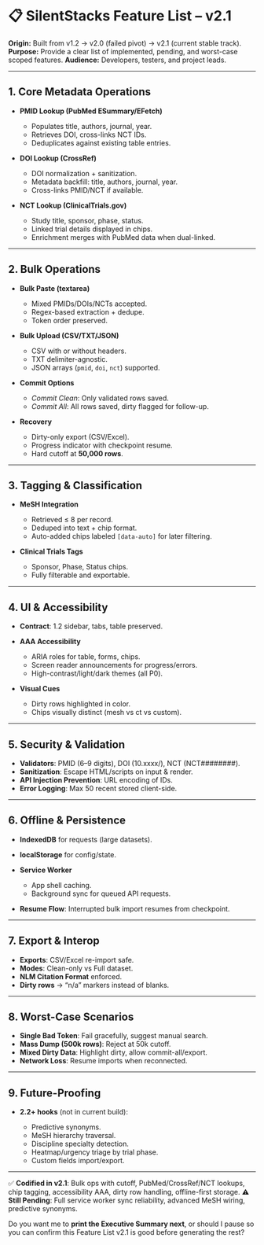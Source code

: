 # 📋 SilentStacks Feature List – v2.1

**Origin:** Built from v1.2 → v2.0 (failed pivot) → v2.1 (current stable track).
**Purpose:** Provide a clear list of implemented, pending, and worst-case scoped features.
**Audience:** Developers, testers, and project leads.

---

## 1. Core Metadata Operations

* **PMID Lookup (PubMed ESummary/EFetch)**

  * Populates title, authors, journal, year.
  * Retrieves DOI, cross-links NCT IDs.
  * Deduplicates against existing table entries.

* **DOI Lookup (CrossRef)**

  * DOI normalization + sanitization.
  * Metadata backfill: title, authors, journal, year.
  * Cross-links PMID/NCT if available.

* **NCT Lookup (ClinicalTrials.gov)**

  * Study title, sponsor, phase, status.
  * Linked trial details displayed in chips.
  * Enrichment merges with PubMed data when dual-linked.

---

## 2. Bulk Operations

* **Bulk Paste (textarea)**

  * Mixed PMIDs/DOIs/NCTs accepted.
  * Regex-based extraction + dedupe.
  * Token order preserved.

* **Bulk Upload (CSV/TXT/JSON)**

  * CSV with or without headers.
  * TXT delimiter-agnostic.
  * JSON arrays (`pmid`, `doi`, `nct`) supported.

* **Commit Options**

  * *Commit Clean*: Only validated rows saved.
  * *Commit All*: All rows saved, dirty flagged for follow-up.

* **Recovery**

  * Dirty-only export (CSV/Excel).
  * Progress indicator with checkpoint resume.
  * Hard cutoff at **50,000 rows**.

---

## 3. Tagging & Classification

* **MeSH Integration**

  * Retrieved ≤ 8 per record.
  * Deduped into text + chip format.
  * Auto-added chips labeled `[data-auto]` for later filtering.

* **Clinical Trials Tags**

  * Sponsor, Phase, Status chips.
  * Fully filterable and exportable.

---

## 4. UI & Accessibility

* **Contract**: 1.2 sidebar, tabs, table preserved.
* **AAA Accessibility**

  * ARIA roles for table, forms, chips.
  * Screen reader announcements for progress/errors.
  * High-contrast/light/dark themes (all P0).
* **Visual Cues**

  * Dirty rows highlighted in color.
  * Chips visually distinct (mesh vs ct vs custom).

---

## 5. Security & Validation

* **Validators**: PMID (6–9 digits), DOI (10.xxxx/), NCT (NCT########).
* **Sanitization**: Escape HTML/scripts on input & render.
* **API Injection Prevention**: URL encoding of IDs.
* **Error Logging**: Max 50 recent stored client-side.

---

## 6. Offline & Persistence

* **IndexedDB** for requests (large datasets).
* **localStorage** for config/state.
* **Service Worker**

  * App shell caching.
  * Background sync for queued API requests.
* **Resume Flow**: Interrupted bulk import resumes from checkpoint.

---

## 7. Export & Interop

* **Exports**: CSV/Excel re-import safe.
* **Modes**: Clean-only vs Full dataset.
* **NLM Citation Format** enforced.
* **Dirty rows** → “n/a” markers instead of blanks.

---

## 8. Worst-Case Scenarios

* **Single Bad Token**: Fail gracefully, suggest manual search.
* **Mass Dump (500k rows)**: Reject at 50k cutoff.
* **Mixed Dirty Data**: Highlight dirty, allow commit-all/export.
* **Network Loss**: Resume imports when reconnected.

---

## 9. Future-Proofing

* **2.2+ hooks** (not in current build):

  * Predictive synonyms.
  * MeSH hierarchy traversal.
  * Discipline specialty detection.
  * Heatmap/urgency triage by trial phase.
  * Custom fields import/export.

---

✅ **Codified in v2.1**: Bulk ops with cutoff, PubMed/CrossRef/NCT lookups, chip tagging, accessibility AAA, dirty row handling, offline-first storage.
⚠️ **Still Pending**: Full service worker sync reliability, advanced MeSH wiring, predictive synonyms.

Do you want me to **print the Executive Summary next**, or should I pause so you can confirm this Feature List v2.1 is good before generating the rest?
